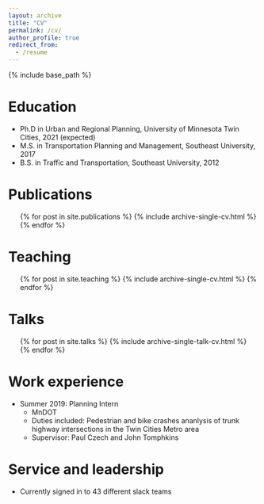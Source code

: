 ```yaml
---
layout: archive
title: "CV"
permalink: /cv/
author_profile: true
redirect_from:
  - /resume
---
```


{% include base_path %}

Education
======
* Ph.D in Urban and Regional Planning, University of Minnesota Twin Cities, 2021 (expected)
* M.S. in Transportation Planning and Management, Southeast University, 2017
* B.S. in Traffic and Transportation, Southeast University, 2012

Publications
======
  <ul>{% for post in site.publications %}
    {% include archive-single-cv.html %}
  {% endfor %}</ul>
  

Teaching
======
  <ul>{% for post in site.teaching %}
    {% include archive-single-cv.html %}
  {% endfor %}</ul>

Talks
======
  <ul>{% for post in site.talks %}
    {% include archive-single-talk-cv.html %}
  {% endfor %}</ul>

Work experience
======
* Summer 2019: Planning Intern
  * MnDOT
  * Duties included: Pedestrian and bike crashes ananlysis of trunk highway intersections in the Twin Cities Metro area
  * Supervisor: Paul Czech and John Tomphkins
  
Service and leadership
======
* Currently signed in to 43 different slack teams
